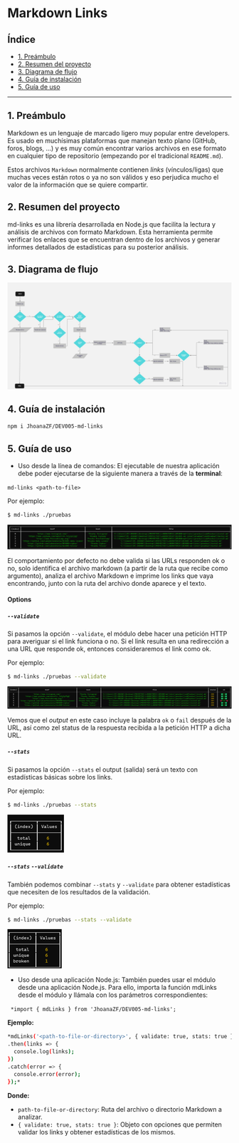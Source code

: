 # Markdown Links

## Índice

- [1. Preámbulo](#1-preámbulo)
- [2. Resumen del proyecto](#2-resumen-del-proyecto)
- [3. Diagrama de flujo](#3-diagrama-de-flujo)
- [4. Guía de instalación](#4-guía-de-instalación)
- [5. Guía de uso](#5-guía-de-uso)

---

## 1. Preámbulo

Markdown es un lenguaje de marcado
ligero muy popular entre developers. Es usado en muchísimas plataformas que
manejan texto plano (GitHub, foros, blogs, ...) y es muy común
encontrar varios archivos en ese formato en cualquier tipo de repositorio
(empezando por el tradicional `README.md`).

Estos archivos `Markdown` normalmente contienen _links_ (vínculos/ligas) que
muchas veces están rotos o ya no son válidos y eso perjudica mucho el valor de
la información que se quiere compartir.

## 2. Resumen del proyecto

md-links es una librería desarrollada en Node.js que facilita la lectura y análisis de archivos con formato Markdown. Esta herramienta permite verificar los enlaces que se encuentran dentro de los archivos y generar informes detallados de estadísticas para su posterior análisis.

## 3. Diagrama de flujo

![Diagrama](img/thumb.jpg)

## 4. Guía de instalación

```sh
npm i JhoanaZF/DEV005-md-links
```

## 5. Guía de uso

- Uso desde la línea de comandos:
  El ejecutable de nuestra aplicación debe poder ejecutarse de la siguiente
  manera a través de la **terminal**:

`md-links <path-to-file>`

Por ejemplo:

```sh
$ md-links ./pruebas
```

![Default](img/default.png)

El comportamiento por defecto no debe valida si las URLs responden ok o no,
solo identifica el archivo markdown (a partir de la ruta que recibe como argumento), analiza el archivo Markdown e imprime los links que vaya
encontrando, junto con la ruta del archivo donde aparece y el texto.

#### Options

##### `--validate`

Si pasamos la opción `--validate`, el módulo debe hacer una petición HTTP para
averiguar si el link funciona o no. Si el link resulta en una redirección a una
URL que responde ok, entonces consideraremos el link como ok.

Por ejemplo:

```sh
$ md-links ./pruebas --validate
```

![Validate](img/validate.png)

Vemos que el _output_ en este caso incluye la palabra `ok` o `fail` después de
la URL, así como zel status de la respuesta recibida a la petición HTTP a dicha
URL.

##### `--stats`

Si pasamos la opción `--stats` el output (salida) será un texto con estadísticas
básicas sobre los links.

Por ejemplo:

```sh
$ md-links ./pruebas --stats
```

![Stats](img/stats.png)

##### `--stats` `--validate`

También podemos combinar `--stats` y `--validate` para obtener estadísticas que
necesiten de los resultados de la validación.

Por ejemplo:

```sh
$ md-links ./pruebas --stats --validate
```

![Stats/Validate](img/s-v.png)

- Uso desde una aplicación Node.js:
  También puedes usar el módulo desde una aplicación Node.js. Para ello, importa la función mdLinks desde el módulo y llámala con los parámetros correspondientes:

` *import { mdLinks } from 'JhoanaZF/DEV005-md-links';`

**Ejemplo:**

```sh
*mdLinks('<path-to-file-or-directory>', { validate: true, stats: true })
.then(links => {
  console.log(links);
})
.catch(error => {
  console.error(error);
});*
```

**Donde:**

- `path-to-file-or-directory`: Ruta del archivo o directorio Markdown a analizar.
- `{ validate: true, stats: true }`: Objeto con opciones que permiten validar los links y obtener estadísticas de los mismos.
